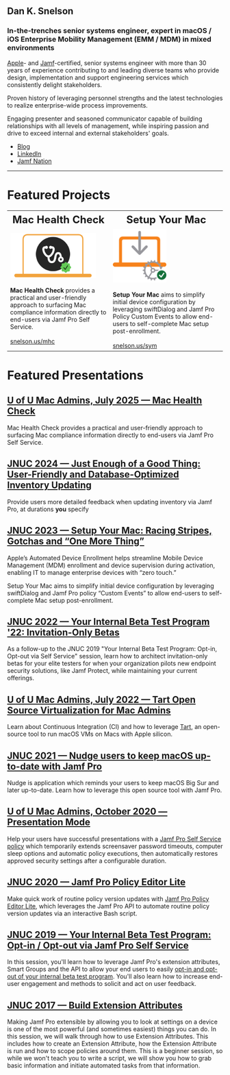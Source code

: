 ## Dan K. Snelson
### In-the-trenches senior systems engineer, expert in macOS / iOS Enterprise Mobility Management (EMM / MDM) in mixed environments

[Apple](https://www.credly.com/badges/d5aa83a0-1f2b-4684-9a91-0b3e6e98c78e/linked_in?t=snmqhu)- and [Jamf](https://community.jamf.com/members/dan-snelson-12379)-certified, senior systems engineer with more than 30 years of experience contributing to and leading diverse teams who provide design, implementation and support engineering services which consistently delight stakeholders.

Proven history of leveraging personnel strengths and the latest technologies to realize enterprise-wide process improvements.

Engaging presenter and seasoned communicator capable of building relationships with all levels of management, while inspiring passion and drive to exceed internal and external stakeholders' goals.

- [Blog](https://snelson.us)
- [LinkedIn](https://www.linkedin.com/in/danksnelson/)
- [Jamf Nation](https://community.jamf.com/search/activity/topics?userid=12379)

---

# Featured Projects

<table style="border: none;">
  <tr style="background-color: transparent;">
    <th style="border: none; font-size: 24px;">Mac Health Check</th>
    <th style="border: none; font-size: 24px;">Setup Your Mac</th>
  </tr>
  <tr style="background-color: transparent;">
    <td style="border: none;"><a href="https://github.com/dan-snelson/Mac-Health-Check/blob/main/README.md" target="_blank"><img src="images/MHC_icon.png" alt="Mac Health Check" width="200"></a><br /><br /><strong>Mac Health Check</strong> provides a practical and user-friendly approach to surfacing Mac compliance information directly to end-users via Jamf Pro Self Service.<br /><br /><a href="https://snelson.us/mhc" target="_blank">snelson.us/mhc</a></td>
    <td style="border: none;"><a href="https://github.com/setup-your-mac/Setup-Your-Mac/blob/main/README.md" target="_blank"><img src="images/SYM_icon.png" alt="Setup Your Mac" height="125"></a><br /><br /><strong>Setup Your Mac</strong> aims to simplify initial device configuration by leveraging swiftDialog and Jamf Pro Policy Custom Events to allow end-users to self-complete Mac setup post-enrollment.<br /><br /><a href="https://snelson.us/sym" target="_blank">snelson.us/sym</a></td>
  </tr>
</table>

# Featured Presentations

## [U of U Mac Admins, July 2025 — Mac Health Check](https://stream.lib.utah.edu/index.php?c=details&id=13709)

Mac Health Check provides a practical and user-friendly approach to surfacing Mac compliance information directly to end-users via Jamf Pro Self Service.

## [JNUC 2024 — Just Enough of a Good Thing: User-Friendly and Database-Optimized Inventory Updating](https://www.youtube.com/watch?v=I1w9fl57fpE&t=14s)

Provide users more detailed feedback when updating inventory via Jamf Pro, at durations **you** specify

## [JNUC 2023 — Setup Your Mac: Racing Stripes, Gotchas and “One More Thing”](https://www.youtube.com/watch?v=hJUJnaQ_2MI)

Apple’s Automated Device Enrollment helps streamline Mobile Device Management (MDM) enrollment and device supervision during activation, enabling IT to manage enterprise devices with “zero touch.”

Setup Your Mac aims to simplify initial device configuration by leveraging swiftDialog and Jamf Pro policy “Custom Events” to allow end-users to self-complete Mac setup post-enrollment.

## [JNUC 2022 — Your Internal Beta Test Program '22: Invitation-Only Betas](https://snelson.us/2022/09/invitation-only-betas/)

As a follow-up to the JNUC 2019 "Your Internal Beta Test Program: Opt-in, Opt-out via Self Service" session, learn how to architect invitation-only betas for your elite testers for when your organization pilots new endpoint security solutions, like Jamf Protect, while maintaining your current offerings.

## [U of U Mac Admins, July 2022 — Tart Open Source Virtualization for Mac Admins](https://snelson.us/2022/05/testing-sideways-jamf-pro-enrollments-with-tart/)

Learn about Continuous Integration (CI) and how to leverage [Tart](https://slack.com/app_redirect?channel=C03QARN6ATV), an open-source tool to run macOS VMs on Macs with Apple silicon.

## [JNUC 2021 — Nudge users to keep macOS up-to-date with Jamf Pro](https://www.youtube.com/watch?v=6vN9pN0_ZuI)

Nudge is application which reminds your users to keep macOS Big Sur and later up-to-date. Learn how to leverage this open source tool with Jamf Pro.

## [U of U Mac Admins, October 2020 — Presentation Mode](https://github.com/dan-snelson/Presentation-Mode/blob/master/README.md)

Help your users have successful presentations with a [Jamf Pro Self Service policy](https://github.com/dan-snelson/Presentation-Mode) which temporarily extends screensaver password timeouts, computer sleep options and automatic policy executions, then automatically restores approved security settings after a configurable duration.

## [JNUC 2020 — Jamf Pro Policy Editor Lite](https://youtu.be/YB9hYTMapG0)

Make quick work of routine policy version updates with [Jamf Pro Policy Editor Lite](https://github.com/dan-snelson/Jamf-Pro-Policy-Editor-Lite), which leverages the Jamf Pro API to automate routine policy version updates via an interactive Bash script.

## [JNUC 2019 — Your Internal Beta Test Program: Opt-in / Opt-out via Jamf Pro Self Service](https://youtu.be/AhYPVvO7LwM)

In this session, you'll learn how to leverage Jamf Pro's extension attributes, Smart Groups and the API to allow your end users to easily [opt-in and opt-out of your internal beta test program](https://github.com/dan-snelson/Internal-Beta-Test-Program/blob/master/README.md). You'll also learn how to increase end-user engagement and methods to solicit and act on user feedback.


## [JNUC 2017 — Build Extension Attributes](https://www.jamf.com/jamf-nation/discussions/25815/jnuc-2017-how-to-build-extension-attributes)

Making Jamf Pro extensible by allowing you to look at settings on a device is one of the most powerful (and sometimes easiest) things you can do. In this session, we will walk through how to use Extension Attributes. This includes how to create an Extension Attribute, how the Extension Attribute is run and how to scope policies around them. This is a beginner session, so while we won't teach you to write a script, we will show you how to grab basic information and initiate automated tasks from that information.